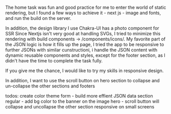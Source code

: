 The home task was fun and good practice for me to enter the world of static rendering, but I found a few ways to achieve it - next js - image and fonts, and run the build on the server.

In addition, the design library I use Chakra-UI has a photo component for SSR
Since Nextjs isn't very good at handling SVGs, I tried to minimize this rendering with build components -> /components/icons/.
My favorite part of the JSON logic is how it fills up the page, I tried the app to be responsive to further JSONs with similar cunstructioni, i handle the JSON content with dynamic reusable components and styles, except for the footer section, as I didn't have the time to complete the task fully.

If you give me the chance, I would like to try my skills in responsive design.

In addition, I want to use the scroll button on hero section to collapse and un-collapse the other sections and footers 



todos:
create color theme
form - build more effient JSON data 
section regular - add bg color to the banner on the image
hero - scroll button will collapse and uncollapse the other section
responsive on small screens
                                                                                               
